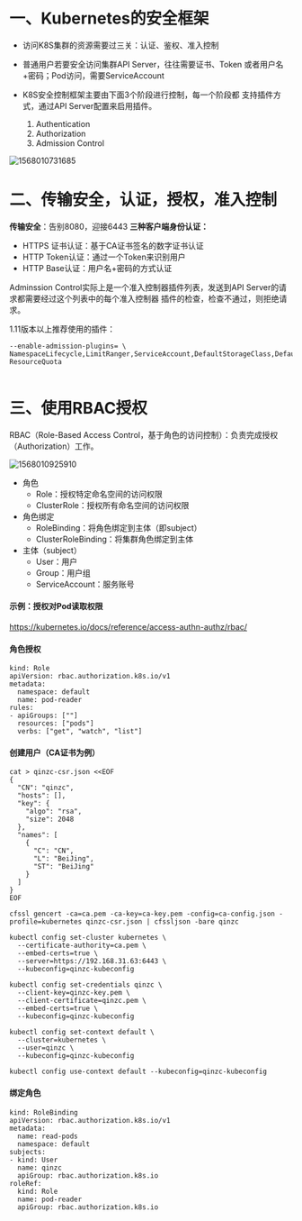 # 一、Kubernetes的安全框架

- 访问K8S集群的资源需要过三关：认证、鉴权、准入控制

- 普通用户若要安全访问集群API Server，往往需要证书、Token  或者用户名+密码；Pod访问，需要ServiceAccount
- K8S安全控制框架主要由下面3个阶段进行控制，每一个阶段都 支持插件方式，通过API Server配置来启用插件。
    1. Authentication
    2. Authorization
    3. Admission Control

![1568010731685](D:\教程\lzl_K8S群购买\笔记\assets\1568010731685.png)

# 二、传输安全，认证，授权，准入控制

**传输安全**：告别8080，迎接6443
**三种客户端身份认证：**

- HTTPS 证书认证：基于CA证书签名的数字证书认证
- HTTP Token认证：通过一个Token来识别用户
- HTTP Base认证：用户名+密码的方式认证



Adminssion Control实际上是一个准入控制器插件列表，发送到API Server的请求都需要经过这个列表中的每个准入控制器 插件的检查，检查不通过，则拒绝请求。

1.11版本以上推荐使用的插件：

```
--enable-admission-plugins= \  NamespaceLifecycle,LimitRanger,ServiceAccount,DefaultStorageClass,DefaultTolerationSeconds, ResourceQuota


```

# 三、使用RBAC授权

RBAC（Role-Based Access Control，基于角色的访问控制）：负责完成授权（Authorization）工作。



![1568010925910](D:\教程\lzl_K8S群购买\笔记\assets\1568010925910.png)

- 角色
    - Role：授权特定命名空间的访问权限
    - ClusterRole：授权所有命名空间的访问权限
- 角色绑定
    - RoleBinding：将角色绑定到主体（即subject）
    - ClusterRoleBinding：将集群角色绑定到主体
- 主体（subject）
    - User：用户
    - Group：用户组
    - ServiceAccount：服务账号



#### 示例：授权对Pod读取权限

https://kubernetes.io/docs/reference/access-authn-authz/rbac/



#### 角色授权

```
kind: Role
apiVersion: rbac.authorization.k8s.io/v1
metadata:
  namespace: default
  name: pod-reader
rules:
- apiGroups: [""]
  resources: ["pods"]
  verbs: ["get", "watch", "list"]
```

#### 创建用户（CA证书为例）

```
cat > qinzc-csr.json <<EOF
{
  "CN": "qinzc",
  "hosts": [],
  "key": {
    "algo": "rsa",
    "size": 2048
  },
  "names": [
    {
      "C": "CN",
      "L": "BeiJing",
      "ST": "BeiJing"
    }
  ]
}
EOF

cfssl gencert -ca=ca.pem -ca-key=ca-key.pem -config=ca-config.json -profile=kubernetes qinzc-csr.json | cfssljson -bare qinzc 

kubectl config set-cluster kubernetes \
  --certificate-authority=ca.pem \
  --embed-certs=true \
  --server=https://192.168.31.63:6443 \
  --kubeconfig=qinzc-kubeconfig
  
kubectl config set-credentials qinzc \
  --client-key=qinzc-key.pem \
  --client-certificate=qinzc.pem \
  --embed-certs=true \
  --kubeconfig=qinzc-kubeconfig

kubectl config set-context default \
  --cluster=kubernetes \
  --user=qinzc \
  --kubeconfig=qinzc-kubeconfig

kubectl config use-context default --kubeconfig=qinzc-kubeconfig

```

#### 绑定角色

```
kind: RoleBinding
apiVersion: rbac.authorization.k8s.io/v1
metadata:
  name: read-pods
  namespace: default
subjects:
- kind: User
  name: qinzc
  apiGroup: rbac.authorization.k8s.io
roleRef:
  kind: Role
  name: pod-reader
  apiGroup: rbac.authorization.k8s.io
```

